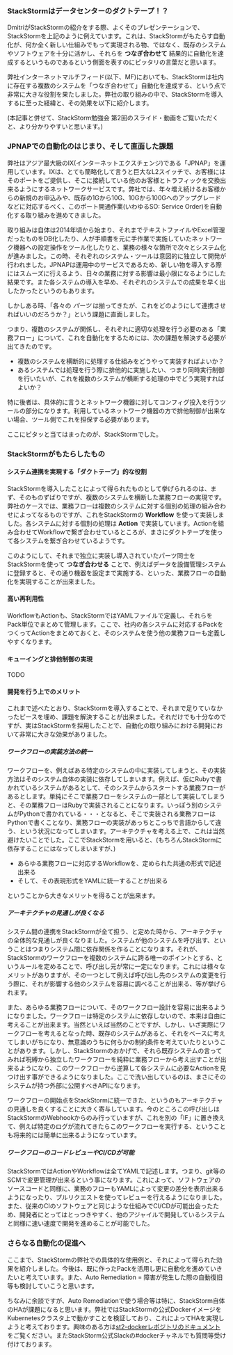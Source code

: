 ### StackStormはデータセンターのダクトテープ！？

DmitriがStackStormの紹介をする際、よくそのプレゼンテーションで、StackStormを上記のように例えています。これは、StackStormがもたらす自動化が、何か全く新しい仕組みでもって実現される物、ではなく、既存のシステムやソフトウェアを十分に活かし、それらを **つなぎ合わせて** 結果的に自動化を達成するというものであるという側面を表すのにピッタリの言葉だと思います。

弊社インターネットマルチフィード(以下、MF)においても、StackStormは社内に存在する複数のシステムを「つなぎ合わせて」自動化を達成する、という点で非常に大きな役割を果たしました。弊社の取り組みの中で、StackStormを導入するに至った経緯と、その効果を以下に紹介します。

(本記事と併せて、StackStorm勉強会 第2回のスライド・動画をご覧いただくと、より分かりやすいと思います。)

### JPNAPでの自動化のはじまり、そして直面した課題

弊社はアジア最大級のIX(インターネットエクスチェンジ)である「JPNAP」を運用しています。IXは、とても簡略化して言うと巨大なL2スイッチで、お客様にはそのポートをご提供し、そこに接続している他のお客様とトラフィックを交換出来るようにするネットワークサービスです。弊社では、年々増え続けるお客様からの新規のお申込みや、既存の1Gから10G、10Gから100Gへのアップグレードなどに対応するべく、このポート開通作業(いわゆるSO: Service Order)を自動化する取り組みを進めてきました。

取り組みは自体は2014年頃から始まり、それまでテキストファイルやExcel管理だったものをDB化したり、人が手順書を元に手作業で実施していたネットワーク機器への設定操作をツール化したりと、業務の様々な箇所で次々とシステム化が進みました。この時、それぞれのシステム・ツールは意図的に独立して開発が行われました。JPNAPは運用中のサービスであるため、新しい物を導入する際にはスムーズに行えるよう、日々の業務に対する影響は最小限になるようにした結果です。また各システムの導入を早め、それぞれのシステムでの成果を早く出したかったというのもあります。

しかしある時、「各々の *パーツ* は揃ってきたが、これをどのようにして連携させればいいのだろうか？」という課題に直面しました。



つまり、複数のシステムが関係し、それぞれに適切な処理を行う必要のある「業務フロー」について、これを自動化をするためには、次の課題を解決する必要が出てきたのです。

- 複数のシステムを横断的に処理する仕組みをどうやって実装すればよいか？
- あるシステムでは処理を行う際に排他的に実施したい、つまり同時実行制御を行いたいが、これを複数のシステムが横断する処理の中でどう実現すればよいか？

特に後者は、具体的に言うとネットワーク機器に対してコンフィグ投入を行うツールの部分になります。利用しているネットワーク機器の方で排他制御が出来ない場合、ツール側でこれを担保する必要があります。

ここにピタッと当てはまったのが、StackStormでした。

### StackStormがもたらしたもの

#### システム連携を実現する「ダクトテープ」的な役割

StackStormを導入したことによって得られたものとして挙げられるのは、まず、そのものずばりですが、複数のシステムを横断した業務フローの実現です。弊社のケースでは、業務フローは複数のシステムに対する個別の処理の組み合わせによってなるものですが、これをStackStormの **Workflow** を使って実装しました。各システムに対する個別の処理は **Action** で実装しています。Actionを組み合わせてWorkflowで繋ぎ合わせているところが、まさにダクトテープを使って各システムを繋ぎ合わせているようです。

このようにして、それまで独立に実装し導入されていたパーツ同士をStackStormを使って **つなぎ合わせる** ことで、例えばデータを設備管理システムに登録すると、その通り機器を設定まで実施する、といった、業務フローの自動化を実現することが出来ました。

#### 高い再利用性

WorkflowもActionも、StackStormではYAMLファイルで定義し、それらをPack単位でまとめて管理します。ここで、社内の各システムに対応するPackをつくってActionをまとめておくと、そのシステムを使う他の業務フローも定義しやすくなります。

#### キューイングと排他制御の実現

TODO

#### 開発を行う上でのメリット

これまで述べたとおり、StackStormを導入することで、それまで足りていなかったピースを埋め、課題を解決することが出来ました。それだけでも十分なのですが、実はStackStormを採用したことで、自動化の取り組みにおける開発において非常に大きな効果がありました。

##### ワークフローの実装方法の統一

ワークフローを、例えばある特定のシステムの中に実装してしまうと、その実装方法はそのシステム自体の実装に依存してしまいます。例えば、仮にRubyで書かれているシステムがあるとして、そのシステムからスタートする業務フローがあるとします。単純にそこで業務フローをシステムの一部として実装してしまうと、その業務フローはRubyで実装されることになります。いっぽう別のシステムがPythonで書かれている・・・となると、そこで実装される業務フローはPythonで書くことなり、業務フローの実装があっちとこっちで言語からして違う、という状況になってしまいます。アーキテクチャを考える上で、これは当然避けたいことでした。ここでStackStormを用いると、(もちろんStackStormに依存することにはなってしまいますが、)

- あらゆる業務フローに対応するWorkflowを、定められた共通の形式で記述出来る
- そして、その表現形式をYAMLに統一することが出来る

ということから大きなメリットを得ることが出来ます。

##### アーキテクチャの見通しが良くなる

システム間の連携をStackStormが全て担う、と定めた時から、アーキテクチャの全体的な見通しが良くなりました。システムが他のシステムを呼び出す、ということはつまりシステム間に依存関係を作ることになります。それが、StackStormのワークフローを複数のシステムに跨る唯一のポイントとする、というルールを定めることで、呼び出し元が常に一定になります。これには様々なメリットがありますが、その一つとして例えば呼び出し先のシステムの変更を行う際に、それが影響する他のシステムを容易に調べることが出来る、等が挙げられます。

また、あらゆる業務フローについて、そのワークフロー設計を容易に出来るようになりました。ワークフローは特定のシステムに依存しないので、本来は自由に考えることが出来ます。当然といえば当然のことですが、しかし、いざ実際にワークフローを考えるとなった時、既存のシステムがあると、それをベースに考えてしまいがちになり、無意識のうちに何らかの制約条件を考えていたりということがあります。しかし、StackStormのおかげで、それら既存システムの言ってみれば呪縛から独立したワークフローを純粋に業務フローから考え出すことが出来るようになり、このワークフローから逆算して各システムに必要なActionを見つけ出す事ができるようになりました。ここで洗い出しているのは、まさにそのシステムが持つ外部に公開すべきAPIになります。

ワークフローの開始点をStackStormに統一できた、というのもアーキテクチャの見通しを良くすることに大きく寄与しています。今のところこの呼び出しはStackStormのWebhookからのみ行っていますが、これを別の「IF」に置き換えて、例えば特定のログが流れてきたらこのワークフローを実行する、ということも将来的には簡単に出来るようになっています。

##### ワークフローのコードレビューやCI/CDが可能

StackStormではActionやWorkflowは全てYAMLで記述します。つまり、git等のSCMで変更管理が出来るという事になります。これによって、ソフトウェアのソースコードと同様に、業務のフローもYAMLによって変更の差分を表示出来るようになったり、プルリクエストを使ってレビューを行えるようになりました。また、従来のCIのソフトウェアと同じような仕組みでCI/CDが可能出会ったため、開発者にとってはとっつきやすく、他のアジャイルで開発しているシステムと同様に速い速度で開発を進めることが可能でした。


### さらなる自動化の促進へ

ここまで、StackStormの弊社での具体的な使用例と、それによって得られた効果を紹介しました。今後は、既に作ったPackを活用し更に自動化を進めていきたいと考えています。また、Auto Remediation = 障害が発生した際の自動復旧等も検討していこうと思います。

ちなみに余談ですが、Auto Remediationで使う場合等は特に、StackStorm自体のHAが課題になると思います。弊社ではStackStormの公式DockerイメージをKubernetesクラスタ上で動かすことを検証しており、これによってHAを実現しようと考えております。興味のある方は[st2-dockerレポジトリのドキュメント]()をご覧ください。またStackStorm公式Slackの#dockerチャネルでも質問等受け付けております。
